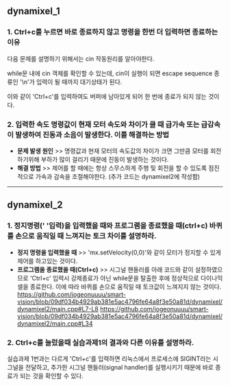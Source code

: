 ## dynamixel_1
### 1. Ctrl+c를 누르면 바로 종료하지 않고 명령을 한번 더 입력하면 종료하는 이유
다음 문제를 설명하기 위해서는 cin 작동원리를 알아야한다. 

while문 내에 cin 객체를 확인할 수 있는데, cin이 실행이 되면 escape sequence 종류인 '\n'가 입력이 될 때까지 대기상태가 된다.

이와 같이 'Ctrl+c'를 입력하여도 버퍼에 남아있게 되어 한 번에 종료가 되지 않는 것이다.



### 2. 입력한 속도 명령값이 현재 모터 속도와 차이가 클 때 급가속 또는 급감속이 발생하여 진동과 소음이 발생한다. 이를 해결하는 방법

+ **문제 발생 원인** >> 명령값과 현재 모터의 속도값의 차이가 크면 그만큼 모터를 회전하기위해 부하가 많이 걸리기 때문에 진동이 발생하는 것이다.
+ **해결 방법** >> 제어를 할 때에는 항상 스무스하게 주행 및 회전을 할 수 있도록 점진적으로 가속과 감속을 조절해야한다. (추가 코드는 dynamixel2에 작성함)


---

## dynamixel_2
### 1. 정지명령(' '입력)을 입력했을 때와 프로그램을 종료했을 때(ctrl+c) 바퀴를 손으로 움직일 때 느껴지는 토크 차이를 설명하라.
+ **정지 명령을 입력했을 때** >> 'mx.setVelocity(0,0)'와 같이 모터가 정지할 수 있게 제어를 하고있는 것이다.
+ **프로그램을 종료했을 때(Ctrl+c)** >> 시그널 핸들러를 아래 코드와 같이 설정하였으므로 'Ctrl+c' 입력시 강제종료가 아닌 while문을 탈출한 후에 정상적으로 다이나믹셀을 종료한다. 
이에 따라 바퀴를 손으로 움직일 때 토크값이 느껴지지 않는 것이다.
https://github.com/jogeonuuuu/smart-vision/blob/09df034b4929ab381e5ac4796fe64a8f3e50a81d/dynamixel/dynamixel2/main.cpp#L7-L8
https://github.com/jogeonuuuu/smart-vision/blob/09df034b4929ab381e5ac4796fe64a8f3e50a81d/dynamixel/dynamixel2/main.cpp#L34

### 2. Ctrl+c를 눌렀을때 실습과제1의 결과와 다른 이유를 설명하라.
실습과제 1번과는 다르게 'Ctrl+c'를 입력하면 리눅스에서 프로세스에 SIGINT라는 시그널을 전달하고, 추가한 시그널 핸들러(signal handler)를 실행시키기 때문에 바로 종료가 되는 것을 확인할 수 있다.
